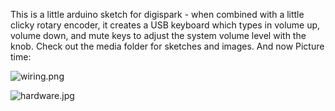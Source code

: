 This is a little arduino sketch for digispark - when combined with a little clicky rotary encoder, it creates a USB keyboard which types in volume up, volume down, and mute keys to adjust the system volume level with the knob. 
Check out the media folder for sketches and images.
And now Picture time:

![wiring.png](/media/wiring.png "Basic Wiring")

![hardware.jpg](/media/hardware.jpg "Hardware example") 

